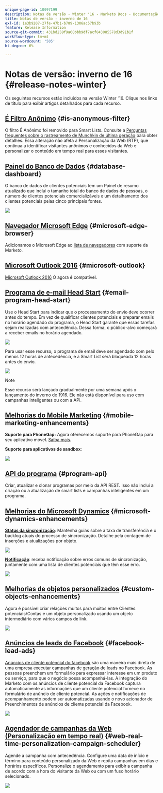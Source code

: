 ```yaml
---
unique-page-id: 10097199
description: Notas de versão - Winter '16 - Marketo Docs - Documentação do produto
title: Notas de versão - inverno de 16
exl-id: 1e3b9207-27fe-47b1-b709-1306ac57b93b
feature: Release Information
source-git-commit: 431bd258f9a68bbb9df7acf043085578d3d91b1f
workflow-type: tm+mt
source-wordcount: '505'
ht-degree: 6%

---
```


# Notas de versão: inverno de 16 {#release-notes-winter}

Os seguintes recursos estão incluídos na versão Winter &#39;16. Clique nos links de título para exibir artigos detalhados para cada recurso.

## [É Filtro Anônimo](/help/marketo/product-docs/administration/additional-integrations/add-munchkin-tracking-code-to-your-website/next-generation-munchkin-tracking-faq.md) {#is-anonymous-filter}

O filtro É Anônimo foi removido para Smart Lists. Consulte a [Perguntas frequentes sobre o rastreamento de Munchkin de última geração](/help/marketo/product-docs/administration/additional-integrations/add-munchkin-tracking-code-to-your-website/next-generation-munchkin-tracking-faq.md) para obter detalhes. Essa alteração não afeta a Personalização da Web (RTP), que continua a identificar visitantes anônimos e conhecidos da Web e personalizar o conteúdo em tempo real para esses visitantes.

## [Painel do Banco de Dados](/help/marketo/product-docs/core-marketo-concepts/smart-lists-and-static-lists/managing-people-in-smart-lists/database-dashboard.md) {#database-dashboard}

O banco de dados de clientes potenciais tem um Painel de resumo atualizado que inclui o tamanho total do banco de dados de pessoas, o número de clientes potenciais comercializáveis e um detalhamento dos clientes potenciais pelas cinco principais fontes.

![](assets/image2016-1-12-16-3a18-3a7.png)

## [Navegador Microsoft Edge](/help/marketo/product-docs/administration/setup-administration/supported-browsers.md) {#microsoft-edge-browser}

Adicionamos o Microsoft Edge ao [lista de navegadores](https://docs.marketo.com/display/public/DOCS/Supported+Browsers) com suporte da Marketo.

## [Microsoft Outlook 2016](/help/marketo/product-docs/marketo-sales-insight/msi-outlook-plugin/install-the-marketo-email-add-in-for-outlook-with-a-registration-code.md) {#microsoft-outlook}

[Microsoft Outlook 2016](/help/marketo/product-docs/marketo-sales-insight/msi-outlook-plugin/install-the-marketo-email-add-in-for-outlook-with-a-registration-code.md) O agora é compatível.

## [Programa de e-mail Head Start](/help/marketo/product-docs/email-marketing/email-programs/email-program-actions/head-start-for-email-programs.md) {#email-program-head-start}

Use o Head Start para indicar que o processamento do envio deve ocorrer antes do tempo. Em vez de qualificar clientes potenciais e preparar emails no horário agendado do programa, o Head Start garante que essas tarefas sejam realizadas com antecedência. Dessa forma, o público-alvo começará a receber emails no horário agendado.

![](assets/image2016-1-11-15-3a38-3a3.png)

Para usar esse recurso, o programa de email deve ser agendado com pelo menos 12 horas de antecedência, e a Smart List será bloqueada 12 horas antes do envio.

![](assets/image2016-1-11-15-3a35-3a55.png)

>[!NOTE]
>
>Esse recurso será lançado gradualmente por uma semana após o lançamento do inverno de 1916. Ele não está disponível para uso com campanhas inteligentes ou com a API.

## [Melhorias do Mobile Marketing](/help/marketo/product-docs/mobile-marketing/admin/add-a-mobile-app.md) {#mobile-marketing-enhancements}

**Suporte para PhoneGap:** Agora oferecemos suporte para PhoneGap para seu aplicativo móvel. [Saiba mais](https://developers.marketo.com/documentation/mobile/phonegap-plugin/).

**Suporte para aplicativos de sandbox**:

![](assets/image2016-1-12-10-3a47-3a13.png)

## [API do programa](https://developers.marketo.com/documentation/programs/) {#program-api}

Criar, atualizar e clonar programas por meio da API REST. Isso não inclui a criação ou a atualização de smart lists e campanhas inteligentes em um programa.

## [Melhorias do Microsoft Dynamics](/help/marketo/product-docs/crm-sync/microsoft-dynamics-sync/microsoft-dynamics-sync-details/sync-status.md) {#microsoft-dynamics-enhancements}

**[Status da sincronização](/help/marketo/product-docs/crm-sync/microsoft-dynamics-sync/microsoft-dynamics-sync-details/sync-status.md)**: Mantenha guias sobre a taxa de transferência e o backlog atuais do processo de sincronização. Detalhe pela contagem de inserções e atualizações por objeto.

![](assets/pending-backog-cropped.png)

**[Notificação](/help/marketo/product-docs/core-marketo-concepts/miscellaneous/understanding-notifications/notification-types.md)**: receba notificação sobre erros comuns de sincronização, juntamente com uma lista de clientes potenciais que têm esse erro.

![](assets/image2016-1-12-8-3a13-3a9.png)

## [Melhorias de objetos personalizados](/help/marketo/product-docs/administration/marketo-custom-objects/create-marketo-custom-objects.md) {#custom-objects-enhancements}

Agora é possível criar relações muitos para muitos entre Clientes potenciais/Contas e um objeto personalizado usando um objeto intermediário com vários campos de link.

![](assets/image2016-1-11-12-3a59-3a59.png)

## [Anúncios de leads do Facebook](/help/marketo/product-docs/demand-generation/facebook/set-up-facebook-lead-ads.md) {#facebook-lead-ads}

[Anúncios de cliente potencial do facebook](https://www.facebook.com/business/a/lead-ads) são uma maneira mais direta de uma empresa executar campanhas de geração de leads no Facebook. As pessoas preenchem um formulário para expressar interesse em um produto ou serviço, para que o negócio possa acompanhá-las. A integração do Marketo com os anúncios de cliente potencial da Facebook captura automaticamente as informações que um cliente potencial fornece no formulário de anúncio de cliente potencial. As ações e notificações de acompanhamento podem ser automatizadas usando o novo acionador de Preenchimentos de anúncios de cliente potencial da Facebook.

![](assets/image2016-1-11-10-3a20-3a39.png)

## [Agendador de campanhas da Web (Personalização em tempo real)](/help/marketo/product-docs/web-personalization/working-with-web-campaigns/schedule-a-web-campaign.md) {#web-real-time-personalization-campaign-scheduler}

Agende a campanha com antecedência. Configure uma data de início e término para conteúdo personalizado da Web e repita campanhas em dias e horários específicos. Personalize o agendamento para exibir a campanha de acordo com a hora do visitante da Web ou com um fuso horário selecionado.

![](assets/image2016-1-14-8-3a36-3a36.png)
